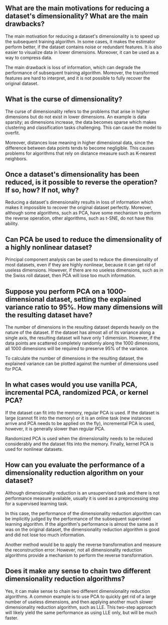 ## What are the main motivations for reducing a dataset's dimensionality? What are the main drawbacks?

The main motivation for reducing a dataset's dimensionality is to speed up the subsequent training algorithm. In some cases, it makes the estimator perform better, if the dataset contains noise or redundant features. It is also easier to visualize data in lower dimensions. Moreover, it can be used as a way to compress data.

The main drawback is loss of information, which can degrade the performance of subsequent training algorithm. Moreover, the transformed features are hard to interpret, and it is not possible to fully recover the original dataset.

## What is the curse of dimensionality?

The curse of dimensionality refers to the problems that arise in higher dimensions but do not exist in lower dimensions. An example is data sparsity; as dimensions increase, the data becomes sparse which makes clustering and classification tasks challenging. This can cause the model to overfit.

Moreover, distances lose meaning in higher dimensional data, since the difference between data points tends to become negligible. This causes problems for algorithms that rely on distance measure such as K-nearest neighbors.

## Once a dataset's dimensionality has been reduced, is it possible to reverse the operation? If so, how? If not, why?

Reducing a dataset's dimensionality results in loss of information which makes it impossible to recover the original dataset perfectly. Moreover, although some algorithms, such as PCA, have some mechanism to perform the reverse operation, other algorithms, such as t-SNE, do not have this ability.

## Can PCA be used to reduce the dimensionality of a highly nonlinear dataset?

Principal component analysis can be used to reduce the dimensionality of most datasets, even if they are highly nonlinear, because it can get rid of useless dimensions. However, if there are no useless dimensions, such as in the Swiss roll dataset, then PCA will lose too much information.

## Suppose you perform PCA on a 1000-dimensional dataset, setting the explained variance ratio to 95%. How many dimensions will the resulting dataset have?

The number of dimensions in the resulting dataset depends heavily on the nature of the dataset. If the dataset has almost all of its variance along a single axis, the resulting dataset will have only 1 dimension. However, if the data points are scattered completely randomly along the 1000 dimensions, all 1000 dimensions will be required to preserve 95% of the variance.

To calculate the number of dimensions in the resulting dataset, the explained variance can be plotted against the number of dimensions used for PCA.

## In what cases would you use vanilla PCA, incremental PCA, randomized PCA, or kernel PCA?

If the dataset can fit into the memory, regular PCA is used. If the dataset is large (cannot fit into the memory) or it is an online task (new instances arrive and PCA needs to be applied on the fly), incremental PCA is used, however, it is generally slower than regular PCA.

Randomized PCA is used when the dimensionality needs to be reduced considerably and the dataset fits into the memory. Finally, kernel PCA is used for nonlinear datasets.

## How can you evaluate the performance of a dimensionality reduction algorithm on your dataset?

Although dimensionality reduction is an unsupervised task and there is not performance measure available, usually it is used as a preprocessing step for a supervised learning task.

In this case, the performance of the dimensionality reduction algorithm can be implicitly judged by the performance of the subsequent supervised learning algorithm. If the algorithm's performance is almost the same as it was on the original dataset, the dimensionality reduction algorithm is good and did not lose too much information.

Another method would be to apply the reverse transformation and measure the reconstruction error. However, not all dimensionality reduction algorithms provide a mechanism to perform the reverse transformation.

## Does it make any sense to chain two different dimensionality reduction algorithms?

Yes, it can make sense to chain two different dimensionality reduction algorithms. A common example is to use PCA to quickly get rid of a large number of useless dimensions, and then applying another much slower dimensionality reduction algorithm, such as LLE. This two-step approach will likely yield the same performance as using LLE only, but will be much faster.

